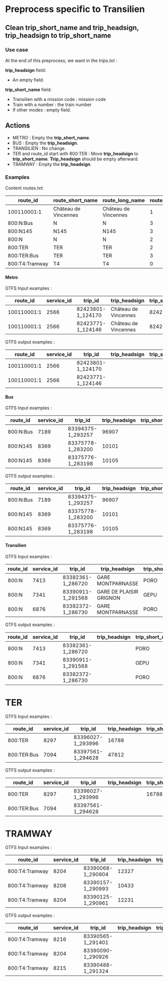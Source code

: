 # Preprocess specific to Transilien

## Clean **trip_short_name** and **trip_headsign**, **trip_headsign** to **trip_short_name**

### Use case
At the end of this preprocess, we want in the *trips.txt* :

**trip_headsign** field:
   * An empty field.

**trip_short_name** field:
   * Transilien with a mission code : mission code
   * Train with a number : the train number
   * If other modes : empty field.

## Actions

   * METRO : Empty the **trip_short_name**.
   * BUS : Empty the **trip_headsign**.
   * TRANSILIEN : No change.
   * TER and route_id start with 800:TER : Move **trip_headsign** to **trip_short_name**. **Trip_headsign** should be empty afterward.
   * TRAMWAY : Empty the **trip_headsign**.

 ### Examples

Content routes.txt: 

| route_id      | route_short_name        | route_long_name      | route_type |
|---------------| ----------------------- | -------------------- | ---------- | 
| 100110001:1   |   Château de Vincennes  | Château de Vincennes |   1        |            
| 800:N:Bus     |  N                      | N                    |   3        |
| 800:N145      |  N145                   | N145                 |   3        |
| 800:N         |  N                      | N                    |   2        |
| 800:TER       |  TER                    | TER                  |   2        |
| 800:TER:Bus   |  TER                    | TER                  |   3        |
|800:T4:Tramway |  T4                     | T4                   |   0        |


 #### Metro

 GTFS Input examples :

| route_id     | service_id | trip_id           | trip_headsign          | trip_short_name | direction_id | block_id |
|--------------| ---------- | ----------------- | ---------------------- | --------------- | ------------ | ---------| 
| 100110001:1  |  2566      | 82423801-1_124170 |   Château de Vincennes |   82423801      |   1          | |            
| 100110001:1  |  2566      | 82423771-1_124146 |  Château de Vincennes  |  82423771       |   1          | |

GTFS output examples :

| route_id    | service_id | trip_id           | trip_headsign | trip_short_name | direction_id | block_id |
|-------------| ---------- | ----------------- | ------------- | --------------- | ------------ | ---------|
| 100110001:1 |  2566      | 82423801-1_124170 |               |                 |   1          | |            
| 100110001:1 |  2566      | 82423771-1_124146 |               |                 |   1          | |

#### Bus
 GTFS Input examples :

| route_id | service_id | trip_id | trip_headsign | trip_short_name | direction_id | block_id |
|----------| ---------- | ------- | ------------- | --------------- | ------------ | ---------| 
| 800:N:Bus|   7189 |        83394375-1_293257|   96907 |   |                 0 |    |         
| 800:N145 |   8369 |        83375778-1_283200 |  10101 | |                                        0   | |              
| 800:N145 |    8369 |        83375776-1_283198 |  10105 | |                                        0   | |          


GTFS output examples :

| route_id | service_id | trip_id | trip_headsign | trip_short_name | direction_id | block_id |
|----------| ---------- | ------- | ------------- | --------------- | ------------ | ---------|
| 800:N:Bus|   7189 |        83394375-1_293257|   96907 |   |                 0 |    |         
| 800:N145 |   8369 |        83375778-1_283200 |  10101 | |                                        0   | |              
| 800:N145|    8369 |        83375776-1_283198 |  10105 | |                                        0   | |


#### Transilien
GTFS Input examples :

| route_id | service_id | trip_id | trip_headsign | trip_short_name | direction_id | block_id |
|----------| ---------- | ------- | ------------- | --------------- | ------------ | ---------|
|800:N|      7413|        83382361-1_286720|  GARE MONTPARNASSE |          PORO |            0 |  |         
|800:N|      7341|        83390911-1_291568|  GARE DE PLAISIR GRIGNON |    GEPU |            0  |   |                    
|800:N|      6876 |       83382372-1_286730|  GARE MONTPARNASSE  |         PORO |            0  |  |        

GTFS output examples :

| route_id | service_id | trip_id | trip_headsign | trip_short_name | direction_id | block_id |
|----------| ---------- | ------- | ------------- | --------------- | ------------ | ---------|
|800:N|      7413|        83382361-1_286720|   |          PORO |            0 |  |         
|800:N|      7341|        83390911-1_291568|   |    GEPU |            0  |   |                    
|800:N|      6876 |       83382372-1_286730|    |         PORO |            0  |  |


# TER
GTFS Input examples :

| route_id | service_id | trip_id | trip_headsign | trip_short_name | direction_id | block_id |
|----------| ---------- | ------- | ------------- | --------------- | ------------ | ---------|
|800:TER|  8297|        83396027-1_293996|  16788   ||                        0  ||          
|800:TER:Bus|  7094 |       83397561-1_294628|  47812||                           0  ||          


GTFS output examples :

| route_id | service_id | trip_id | trip_headsign | trip_short_name | direction_id | block_id |
|----------| ---------- | ------- | ------------- | --------------- | ------------ | ---------|
|800:TER   |  8297|        83396027-1_293996|     |16788|                        0  ||          
|800:TER:Bus|  7094 |       83397561-1_294628|  ||                           0  ||


 # TRAMWAY
 GTFS Input examples :

| route_id | service_id | trip_id | trip_headsign | trip_short_name | direction_id | block_id |
|----------| ---------- | ------- | ------------- | --------------- | ------------ | ---------|
|800:T4:Tramway|  8204|        83390068-1_290904|  12327 |  |                        0   ||         
|800:T4:Tramway|  8208|        83390157-1_290993|  10433|   |                        0    ||        
|800:T4:Tramway|  8204|        83390125-1_290961|  12231|  |                         0||

GTFS output examples :

| route_id | service_id | trip_id | trip_headsign | trip_short_name | direction_id | block_id |
|----------| ---------- | ------- | ------------- | --------------- | ------------ | ---------|
|800:T4:Tramway|  8216|        83390565-1_291401  |||                                1  ||          
|800:T4:Tramway|  8204      |  83390090-1_290926 |||                                 0       ||     
|800:T4:Tramway | 8215   |     83390488-1_291324 |||                                 1||
